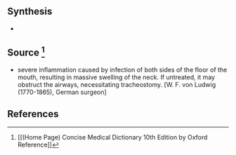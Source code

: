 ## Synthesis
- 
## Source [^1]
- severe inflammation caused by infection of both sides of the floor of the mouth, resulting in massive swelling of the neck. If untreated, it may obstruct the airways, necessitating tracheostomy. \[W. F. von Ludwig (1770-1865), German surgeon]
## References

[^1]: [[(Home Page) Concise Medical Dictionary 10th Edition by Oxford Reference]]
